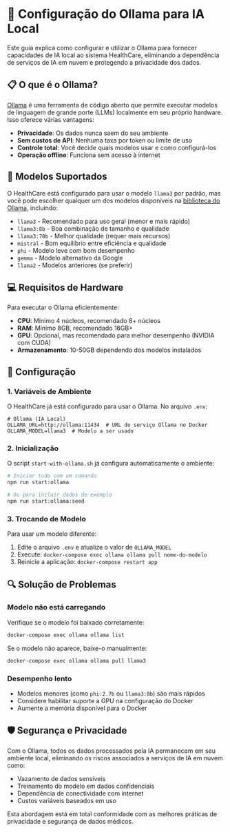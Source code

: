 # 🤖 Configuração do Ollama para IA Local

Este guia explica como configurar e utilizar o Ollama para fornecer capacidades de IA local ao sistema HealthCare, eliminando a dependência de serviços de IA em nuvem e protegendo a privacidade dos dados.

## 📋 O que é o Ollama?

[Ollama](https://ollama.com/) é uma ferramenta de código aberto que permite executar modelos de linguagem de grande porte (LLMs) localmente em seu próprio hardware. Isso oferece várias vantagens:

- **Privacidade**: Os dados nunca saem do seu ambiente
- **Sem custos de API**: Nenhuma taxa por token ou limite de uso
- **Controle total**: Você decide quais modelos usar e como configurá-los
- **Operação offline**: Funciona sem acesso à internet

## 🚀 Modelos Suportados

O HealthCare está configurado para usar o modelo `llama3` por padrão, mas você pode escolher qualquer um dos modelos disponíveis na [biblioteca do Ollama](https://ollama.com/library), incluindo:

- `llama3` - Recomendado para uso geral (menor e mais rápido)
- `llama3:8b` - Boa combinação de tamanho e qualidade
- `llama3:70b` - Melhor qualidade (requer mais recursos)
- `mistral` - Bom equilíbrio entre eficiência e qualidade
- `phi` - Modelo leve com bom desempenho
- `gemma` - Modelo alternativo da Google
- `llama2` - Modelos anteriores (se preferir)

## 💻 Requisitos de Hardware

Para executar o Ollama eficientemente:

- **CPU**: Mínimo 4 núcleos, recomendado 8+ núcleos
- **RAM**: Mínimo 8GB, recomendado 16GB+
- **GPU**: Opcional, mas recomendado para melhor desempenho (NVIDIA com CUDA)
- **Armazenamento**: 10-50GB dependendo dos modelos instalados

## 🔧 Configuração

### 1. Variáveis de Ambiente

O HealthCare já está configurado para usar o Ollama. No arquivo `.env`:

```env
# Ollama (IA Local)
OLLAMA_URL=http://ollama:11434  # URL do serviço Ollama no Docker
OLLAMA_MODEL=llama3  # Modelo a ser usado
```

### 2. Inicialização

O script `start-with-ollama.sh` já configura automaticamente o ambiente:

```bash
# Iniciar tudo com um comando
npm run start:ollama

# Ou para incluir dados de exemplo
npm run start:ollama:seed
```

### 3. Trocando de Modelo

Para usar um modelo diferente:

1. Edite o arquivo `.env` e atualize o valor de `OLLAMA_MODEL`
2. Execute: `docker-compose exec ollama ollama pull nome-do-modelo`
3. Reinicie a aplicação: `docker-compose restart app`

## 🔍 Solução de Problemas

### Modelo não está carregando

Verifique se o modelo foi baixado corretamente:

```bash
docker-compose exec ollama ollama list
```

Se o modelo não aparece, baixe-o manualmente:

```bash
docker-compose exec ollama ollama pull llama3
```

### Desempenho lento

- Modelos menores (como `phi:2.7b` ou `llama3:8b`) são mais rápidos
- Considere habilitar suporte a GPU na configuração do Docker
- Aumente a memória disponível para o Docker

## 🛡️ Segurança e Privacidade

Com o Ollama, todos os dados processados pela IA permanecem em seu ambiente local, eliminando os riscos associados a serviços de IA em nuvem como:

- Vazamento de dados sensíveis
- Treinamento do modelo em dados confidenciais
- Dependência de conectividade com internet
- Custos variáveis baseados em uso

Esta abordagem está em total conformidade com as melhores práticas de privacidade e segurança de dados médicos.
